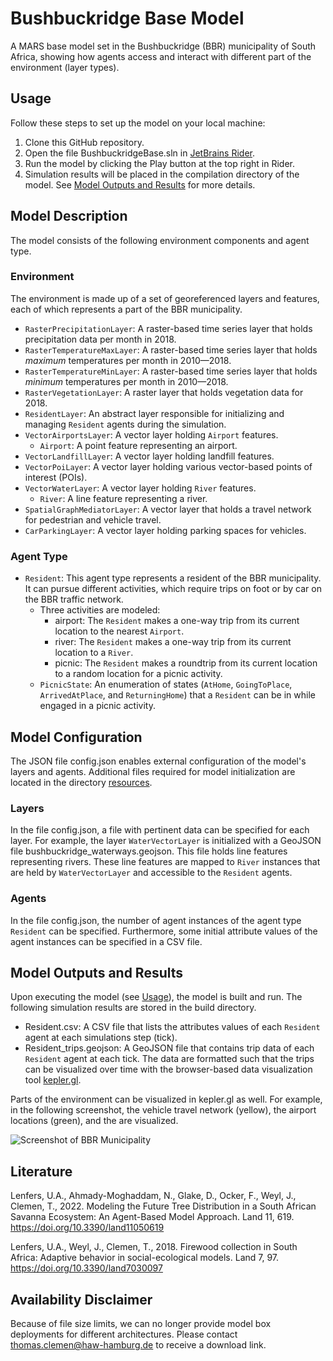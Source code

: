 # Bushbuckridge Base Model

A MARS base model set in the Bushbuckridge (BBR) municipality of South Africa, showing how agents access and interact with different part of the environment (layer types).

## Usage

Follow these steps to set up the model on your local machine:

1. Clone this GitHub repository.
2. Open the file BushbuckridgeBase.sln in [JetBrains Rider](https://www.jetbrains.com/rider/).
3. Run the model by clicking the Play button at the top right in Rider.
4. Simulation results will be placed in the compilation directory of the model. See [Model Outputs and Results](#model-outputs-and-results) for more details.

## Model Description

The model consists of the following environment components and agent type.

### Environment

The environment is made up of a set of georeferenced layers and features, each of which represents a part of the BBR municipality.

- `RasterPrecipitationLayer`: A raster-based time series layer that holds precipitation data per month in 2018.
- `RasterTemperatureMaxLayer`: A raster-based time series layer that holds *maximum* temperatures per month in 2010&mdash;2018.
- `RasterTemperatureMinLayer`: A raster-based time series layer that holds *minimum* temperatures per month in 2010&mdash;2018.
- `RasterVegetationLayer`: A raster layer that holds vegetation data for 2018.
- `ResidentLayer`: An abstract layer responsible for initializing and managing `Resident` agents during the simulation.
- `VectorAirportsLayer`: A vector layer holding `Airport` features.
  - `Airport`: A point feature representing an airport.
- `VectorLandfillLayer`: A vector layer holding landfill features.
- `VectorPoiLayer`: A vector layer holding various vector-based points of interest (POIs).
- `VectorWaterLayer`: A vector layer holding `River` features.
  - `River`: A line feature representing a river.
- `SpatialGraphMediatorLayer`: A vector layer that holds a travel network for pedestrian and vehicle travel.
- `CarParkingLayer`: A vector layer holding parking spaces for vehicles.

### Agent Type

- `Resident`: This agent type represents a resident of the BBR municipality. It can pursue different activities, which require trips on foot or by car on the BBR traffic network.
  - Three activities are modeled:
    - airport: The `Resident` makes a one-way trip from its current location to the nearest `Airport`.
    - river: The `Resident` makes a one-way trip from its current location to a `River`.
    - picnic: The `Resident` makes a roundtrip from its current location to a random location for a picnic activity.
  - `PicnicState`: An enumeration of states (`AtHome`, `GoingToPlace`, `ArrivedAtPlace`, and `ReturningHome`) that a `Resident` can be in while engaged in a picnic activity.

## Model Configuration

The JSON file config.json enables external configuration of the model's layers and agents. Additional files required for model initialization are located in the directory [resources](./Scenarios/BushbuckridgeBaseBox/resources).

### Layers

In the file config.json, a file with pertinent data can be specified for each layer. For example, the layer `WaterVectorLayer` is initialized with a GeoJSON file bushbuckridge_waterways.geojson. This file holds line features representing rivers. These line features are mapped to `River` instances that are held by `WaterVectorLayer` and accessible to the `Resident` agents.

### Agents

In the file config.json, the number of agent instances of the agent type `Resident` can be specified. Furthermore, some initial attribute values of the agent instances can be specified in a CSV file.

## Model Outputs and Results

Upon executing the model (see [Usage](#usage)), the model is built and run. The following simulation results are stored in the build directory.

- Resident.csv: A CSV file that lists the attributes values of each `Resident` agent at each simulations step (tick).
- Resident_trips.geojson: A GeoJSON file that contains trip data of each `Resident` agent at each tick. The data are formatted such that the trips can be visualized over time with the browser-based data visualization tool [kepler.gl](https://kepler.gl).

Parts of the environment can be visualized in kepler.gl as well. For example, in the following screenshot, the vehicle travel network (yellow), the airport locations (green), and the are visualized.

![Screenshot of BBR Municipality](https://github.com/MARS-Group-HAW/model-bbr-base/docs/bbr_screenshot.png)

## Literature

Lenfers, U.A., Ahmady-Moghaddam, N., Glake, D., Ocker, F., Weyl, J., Clemen, T., 2022. Modeling the Future Tree Distribution in a South African Savanna Ecosystem: An Agent-Based Model Approach. Land 11, 619. <https://doi.org/10.3390/land11050619>

Lenfers, U.A., Weyl, J., Clemen, T., 2018. Firewood collection in South Africa: Adaptive behavior in social-ecological models. Land 7, 97. <https://doi.org/10.3390/land7030097>

## Availability Disclaimer

Because of file size limits, we can no longer provide model box deployments for different architectures.
Please contact [thomas.clemen@haw-hamburg.de](mailto:thomas.clemen@haw-hamburg.de) to receive a download link.
